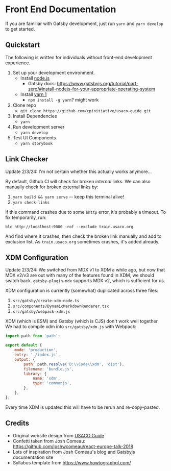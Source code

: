 # Front End Documentation

If you are familiar with Gatsby development, just run `yarn` and `yarn develop`
to get started.

## Quickstart

The following is written for individuals without front-end development
experience.

1. Set up your development environment.
   - Install [node.js](https://nodejs.org/en/)
     - Gatsby docs:
       https://www.gatsbyjs.org/tutorial/part-zero/#install-nodejs-for-your-appropriate-operating-system
   - Install [yarn 1](https://classic.yarnpkg.com/en/)
     - `npm install -g yarn`? might work
2. Clone repo
   - `git clone https://github.com/cpinitiative/usaco-guide.git`
3. Install Dependencies
   - `yarn`
4. Run development server
   - `yarn develop`
5. Test UI Components
   - `yarn storybook`

## Link Checker

Update 2/3/24: I'm not certain whether this actually works anymore...

By default, Github CI will check for broken _internal_ links. We can also
manually check for broken external links by:

1. `yarn build && yarn serve` -- keep this terminal alive!
2. `yarn check-links`

If this command crashes due to some `bhttp` error, it's probably a timeout. To
fix temporarily, run:

```
blc http://localhost:9000 -rof --exclude train.usaco.org
```

And find where it crashes, then check the broken link manually and add to
exclusion list. As `train.usaco.org` sometimes crashes, it's added already.

## XDM Configuration

Update 2/3/24: We switched from MDX v1 to XDM a while ago, but now that MDX
v2/v3 are out with many of the features found in XDM, we should switch back.
`gatsby-plugin-mdx` supports MDX v2, which is sufficient for us.

XDM configuration is currently (somewhat) duplicated across three files:

1. `src/gatsby/create-xdm-node.ts`
2. `src/components/DynamicMarkdownRenderer.tsx`
3. `src/gatsby/webpack-xdm.js`

XDM (which is ESM) and Gatsby (which is CJS) don't work well together. We had to
compile xdm into `src/gatsby/xdm.js` with Webpack:

```js
import path from 'path';

export default {
	mode: 'production',
	entry: './index.js',
	output: {
		path: path.resolve('D:\\Code\\xdm', 'dist'),
		filename: 'bundle.js',
		library: {
			name: 'xdm',
			type: 'commonjs',
		},
	},
};
```

Every time XDM is updated this will have to be rerun and re-copy-pasted.

## Credits

- Original website design from [USACO Guide](https://usaco.guide/)
- Confetti taken from Josh Comeau:
  https://github.com/joshwcomeau/react-europe-talk-2018
- Lots of inspiration from Josh Comeau's blog and Gatsbyjs documentation site
- Syllabus template from https://www.howtographql.com/
